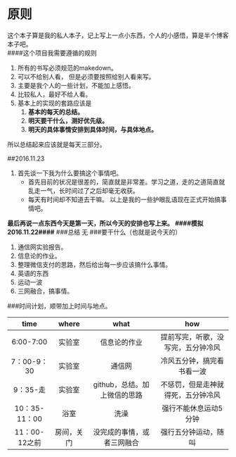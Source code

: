 # 原则  
这个本子算是我的私人本子，记上写上一点小东西，个人的小感悟，算是半个博客本子吧。  
####这个项目我需要遵循的规则  
 
1.  所有的书写必须规范的makedown。
2.  可以不给别人看， 但是必须要按照给别人看来写。
3.  主要是我个人的一些计划，不能加上感悟。
4.  比较私人，最好不给人看。     
5.  基本上的实现的套路应该是
     1.   **基本的每天的总结。**
     5.   **明天要干什么，测好优先级。**
     3.   **明天的具体事情安排到具体时间，与具体地点。**   



所以总结起来应该就是每天三部分。


##2016.11.23
1.  首先谈一下我为什么要搞这个事情吧。  
      *    首先目前的状况是很差的，简直就是非常差。学习之道，走的之道简直就乱走一气，长时间过了之后却毫无收获。
      *    每天有时间却不知道去干嘛。
以上是我的一些护眼乱语现在正式开始搞事情吧。

**最后再说一点东西今天是第一天，所以今天的安排也写上来。**
**####模拟2016.11.22####**
###总结
无
###要干什么（也就是说今天的）
1.   通信网实验报告。
2.   信息论的作业。
3.   整理微信支付的思路，然后给出每一步应该搞什么事情。
4.   英语的东西
5.   运动一波
6.   三网融合，搞事情。


###时间计划，顺带加上时间与地点。

| time        | where           |what|how|
|:-------------:|:-------------:|:-----:|:---:|
| 6:00-7:00   | 实验室 | 信息论的作业 |提前写完，听歌，没写完，五分钟冷风|
|7：00-9：30|实验室|通信网|冷风五分钟，搞完看书看一波|
|9：35-走|实验室|github，总结。加上微信的思路|不惩罚，但是走神就得死，五分钟冷风|
| 10：35-11：00| 浴室| 洗澡|强行不能休息运动5分钟|
|11：00-12之前|房间，关门|没完成的事情，或者三网融合|强行五分钟运动，随叫|

